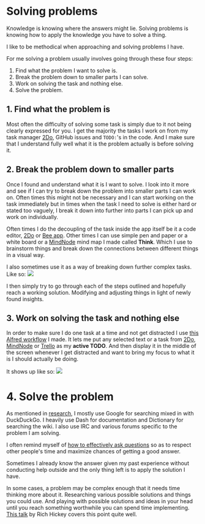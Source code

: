 # Solving problems
Knowledge is knowing where the answers might lie. Solving problems is knowing how to apply the knowledge you have to solve a thing.

I like to be methodical when approaching and solving problems I have.

For me solving a problem usually involves going through these four steps:
1. Find what the problem I want to solve is.
2. Break the problem down to smaller parts I can solve.
3. Work on solving the task and nothing else.
4. Solve the problem.

## 1. Find what the problem is
Most often the difficulty of solving some task is simply due to it not being clearly expressed for you. I get the majority the tasks I work on from my task manager [2Do](../macOS/apps/2do.md), GitHub issues and `TODO:`'s in the code. And I make sure that I understand fully well what it is the problem actually is before solving it.

## 2. Break the problem down to smaller parts
Once I found and understand what it is I want to solve. I look into it more and see if I can try to break down the problem into smaller parts I can work on. Often times this might not be necessary and I can start working on the task immediately but in times when the task I need to solve is either hard or stated too vaguely, I break it down into further into parts I can pick up and work on individually.

Often times I do the decoupling of the task inside the app itself be it a code editor, [2Do](../macOS/apps/2do.md) or [Bee app](https://www.neat.io/bee/). Other times I can use simple pen and paper or a white board or a [MindNode](../macOS/apps/mindnode.md) mind map I made called __Think__. Which I use to brainstorm things and break down the connections between different things in a visual way.

I also sometimes use it as a way of breaking down further complex tasks. Like so:
![](https://i.imgur.com/2QyiMZN.png)

I then simply try to go through each of the steps outlined and hopefully reach a working solution. Modifying and adjusting things in light of newly found insights.

## 3. Work on solving the task and nothing else
In order to make sure I do one task at a time and not get distracted I use [this Alfred workflow](https://github.com/nikitavoloboev/small-workflows/blob/master/todo-task#readme) I made. It lets me put any selected text or a task from [2Do](../macOS/apps/2do.md), [MindNode](../macOS/apps/mindnode.md) or [Trello](../sharing/my-trello.md) as my **active TODO**. And then display it in the middle of the screen whenever I get distracted and want to bring my focus to what it is I should actually be doing.

It shows up like so:
![](https://i.imgur.com/wUWzq7l.png)

# 4. Solve the problem
As mentioned in [research](research.md), I mostly use Google for searching mixed in with DuckDuckGo. I heavily use Dash for documentation and Dictionary for searching the wiki. I also use IRC and various forums specific to the problem I am solving.

I often remind myself of [how to effectively ask questions](asking-questions.md) so as to respect other people's time and maximize chances of getting a good answer.

Sometimes I already know the answer given my past experience without conducting help outside and the only thing left is to apply the solution I have.

In some cases, a problem may be complex enough that it needs time thinking more about it. Researching various possible solutions and things you could use. And playing with possible solutions and ideas in your head until you reach something worthwhile you can spend time implementing. [This talk](https://www.youtube.com/watch?v=f84n5oFoZBc) by Rich Hickey covers this point quite well.